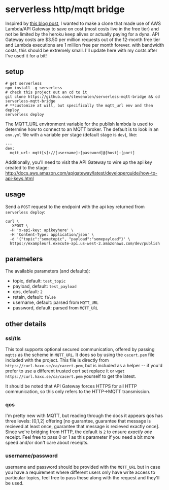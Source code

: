 # serverless http/mqtt bridge

Inspired by [this blog post](https://home-assistant.io/blog/2017/03/28/http-to-mqtt-bridge/), I wanted to make a clone that made use of AWS Lambda/API Gateway to save on cost (most costs live in the free tier) and not be limited by the heroku keep alives or actually paying for a dyna. API Gateway costs are $3.50 per million requests out of the 12-month free tier and Lambda executions are 1 million free per month forever. with bandwidth costs, this should be extremely small. I'll update here with my costs after I've used it for a bit!

## setup

```
# get serverless
npm install -g serverless
# check this project out an cd to it
git clone https://github.com/stevenolen/serverless-mqtt-bridge && cd serverless-mqtt-bridge
# **customize at will, but specifically the mqtt_url env and then deploy
serverless deploy
```

The MQTT_URL environment variable for the publish lambda is used to determine how to connect to an MQTT broker. The default is to look in an `env.yml` file with a variable per stage (default stage is `dev`), like:

```
---
dev:
  mqtt_url: mqtt[s]://[username]:[password]@[host]:[port]

```

Additionally, you'll need to visit the API Gateway to wire up the api key created to the stage: http://docs.aws.amazon.com/apigateway/latest/developerguide/how-to-api-keys.html

## usage

Send a `POST` request to the endpoint with the api key returned from `serverless deploy`:

```
curl \
  -XPOST \
  -H 'x-api-key: apikeyhere' \
  -H 'Content-Type: application/json' \
  -d '{"topic":"sometopic", "payload":"somepayload"}' \
  https://exampleurl.execute-api.us-west-2.amazonaws.com/dev/publish
```

## parameters

The available parameters (and defaults):

  * topic, default: `test_topic`
  * payload, default: `test_payload`
  * qos, default: `2`
  * retain, default: `false`
  * username, default: parsed from `MQTT_URL`
  * password, default: parsed from `MQTT_URL`

## other details

### ssl/tls

This tool supports optional secured communication, offered by passing `mqtts` as the scheme in `MQTT_URL`. It does so by using the `cacert.pem` file included with the project. This file is directly from `https://curl.haxx.se/ca/cacert.pem`, but is included as a helper -- if you'd prefer to use a different trusted cert set replace it or `wget https://curl.haxx.se/ca/cacert.pem` yourself to get the latest.

It should be noted that API Gateway forces HTTPS for all HTTP communication, so this only refers to the HTTP->MQTT transmission.

### qos

I'm pretty new with MQTT, but reading through the docs it appears qos has three levels: [0,1,2] offering [no guarantee, guarantee that message is recieved at least once, guarantee that message is recieved exactly once]. Since we're bridging from HTTP, the default is `2` to ensure _exactly one_ receipt. Feel free to pass 0 or 1 as this parameter if you need a bit more speed and/or don't care about receipts.

### username/password

username and password should be provided with the `MQTT_URL` but in case you have a requirement where different users only have write access to particular topics, feel free to pass these along with the request and they'll be used.
